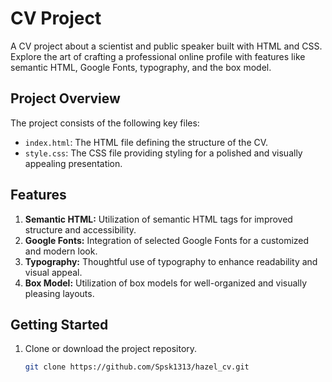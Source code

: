 # CV Project

A CV project about a scientist and public speaker built with HTML and CSS. Explore the art of crafting a professional online profile with features like semantic HTML, Google Fonts, typography, and the box model.

## Project Overview

The project consists of the following key files:

- `index.html`: The HTML file defining the structure of the CV.
- `style.css`: The CSS file providing styling for a polished and visually appealing presentation.

## Features

1. **Semantic HTML:** Utilization of semantic HTML tags for improved structure and accessibility.
2. **Google Fonts:** Integration of selected Google Fonts for a customized and modern look.
3. **Typography:** Thoughtful use of typography to enhance readability and visual appeal.
4. **Box Model:** Utilization of box models for well-organized and visually pleasing layouts.

## Getting Started

1. Clone or download the project repository.

   ```bash
   git clone https://github.com/Spsk1313/hazel_cv.git
